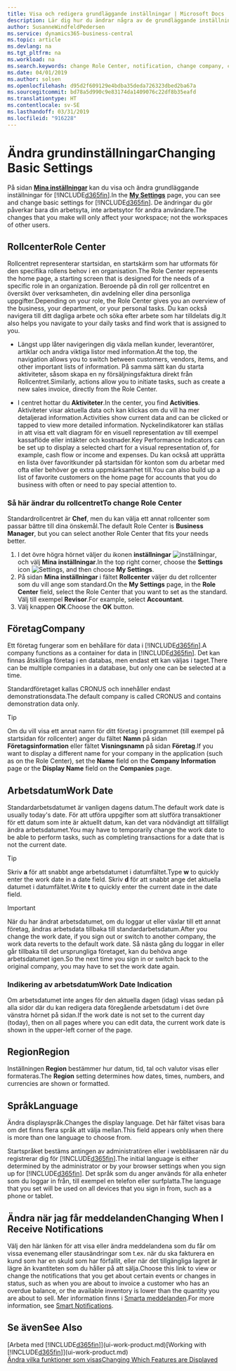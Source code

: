 ```yaml
---
title: Visa och redigera grundläggande inställningar | Microsoft Docs
description: Lär dig hur du ändrar några av de grundläggande inställningarna, till exempel, rollcenter, företag eller arbetsdatumet.
author: SusanneWindfeldPedersen
ms.service: dynamics365-business-central
ms.topic: article
ms.devlang: na
ms.tgt_pltfrm: na
ms.workload: na
ms.search.keywords: change Role Center, notification, change company, change work date
ms.date: 04/01/2019
ms.author: solsen
ms.openlocfilehash: d95d2f609129e4bdba35deda726323dbed2ba67a
ms.sourcegitcommit: bd78a5d990c9e83174da1409076c22df8b35eafd
ms.translationtype: HT
ms.contentlocale: sv-SE
ms.lasthandoff: 03/31/2019
ms.locfileid: "916228"
---
```

# <a name="changing-basic-settings"></a><span data-ttu-id="d7453-103">Ändra grundinställningar</span><span class="sxs-lookup"><span data-stu-id="d7453-103">Changing Basic Settings</span></span>
<span data-ttu-id="d7453-104">På sidan [**Mina inställningar**](https://businesscentral.dynamics.com?page=9176 "Gå direkt till sidan för användarinställningar i Business Central") kan du visa och ändra grundläggande inställningar för [!INCLUDE[d365fin](includes/d365fin_md.md)].</span><span class="sxs-lookup"><span data-stu-id="d7453-104">In the [**My Settings**](https://businesscentral.dynamics.com?page=9176 "Go directly to your user settings page in Business Central") page, you can see and change basic settings for [!INCLUDE[d365fin](includes/d365fin_md.md)].</span></span> <span data-ttu-id="d7453-105">De ändringar du gör påverkar bara din arbetsyta, inte arbetsytor för andra användare.</span><span class="sxs-lookup"><span data-stu-id="d7453-105">The changes that you make will only affect your workspace; not the workspaces of other users.</span></span>  

## <a name="role-center"></a> <span data-ttu-id="d7453-106">Rollcenter</span><span class="sxs-lookup"><span data-stu-id="d7453-106">Role Center</span></span>
<span data-ttu-id="d7453-107">Rollcentret representerar startsidan, en startskärm som har utformats för den specifika rollens behov i en organisation.</span><span class="sxs-lookup"><span data-stu-id="d7453-107">The Role Center represents the home page, a starting screen that is designed for the needs of a specific role in an organization.</span></span> <span data-ttu-id="d7453-108">Beroende på din roll ger rollcentret en översikt över verksamheten, din avdelning eller dina personliga uppgifter.</span><span class="sxs-lookup"><span data-stu-id="d7453-108">Depending on your role, the Role Center gives you an overview of the business, your department, or your personal tasks.</span></span> <span data-ttu-id="d7453-109">Du kan också navigera till ditt dagliga arbete och söka efter arbete som har tilldelats dig.</span><span class="sxs-lookup"><span data-stu-id="d7453-109">It also helps you navigate to your daily tasks and find work that is assigned to you.</span></span>

-   <span data-ttu-id="d7453-110">Längst upp låter navigeringen dig växla mellan kunder, leverantörer, artiklar och andra viktiga listor med information.</span><span class="sxs-lookup"><span data-stu-id="d7453-110">At the top, the navigation allows you to switch between customers, vendors, items, and other important lists of information.</span></span> <span data-ttu-id="d7453-111">På samma sätt kan du starta aktiviteter, såsom skapa en ny försäljningsfaktura direkt från Rollcentret.</span><span class="sxs-lookup"><span data-stu-id="d7453-111">Similarly, actions allow you to initiate tasks, such as create a new sales invoice, directly from the Role Center.</span></span>

-   <span data-ttu-id="d7453-112">I centret hottar du **Aktiviteter**.</span><span class="sxs-lookup"><span data-stu-id="d7453-112">In the center, you find **Activities**.</span></span> <span data-ttu-id="d7453-113">Aktiviteter visar aktuella data och kan klickas om du vill ha mer detaljerad information.</span><span class="sxs-lookup"><span data-stu-id="d7453-113">Activities show current data and can be clicked or tapped to view more detailed information.</span></span> <span data-ttu-id="d7453-114">Nyckelindikatorer kan ställas in att visa ett valt diagram för en visuell representation av till exempel kassaflöde eller intäkter och kostnader.</span><span class="sxs-lookup"><span data-stu-id="d7453-114">Key Performance Indicators can be set up to display a selected chart for a visual representation of, for example, cash flow or income and expenses.</span></span> <span data-ttu-id="d7453-115">Du kan också att upprätta en lista över favoritkunder på startsidan för konton som du arbetar med ofta eller behöver ge extra uppmärksamhet till.</span><span class="sxs-lookup"><span data-stu-id="d7453-115">You can also build up a list of favorite customers on the home page for accounts that you do business with often or need to pay special attention to.</span></span>

### <a name="to-change-role-center"></a><span data-ttu-id="d7453-116">Så här ändrar du rollcentret</span><span class="sxs-lookup"><span data-stu-id="d7453-116">To change Role Center</span></span>
<span data-ttu-id="d7453-117">Standardrollcentret är **Chef**, men du kan välja ett annat rollcenter som passar bättre till dina önskemål.</span><span class="sxs-lookup"><span data-stu-id="d7453-117">The default Role Center is **Business Manager**, but you can select another Role Center that fits your needs better.</span></span>
1. <span data-ttu-id="d7453-118">I det övre högra hörnet väljer du ikonen **inställningar** ![inställningar](media/ui-experience/settings_icon_small.png "ikonen för inställningar för rollcenter"), och välj **Mina inställningar**.</span><span class="sxs-lookup"><span data-stu-id="d7453-118">In the top right corner, choose the **Settings** icon ![Settings](media/ui-experience/settings_icon_small.png "Settings icon for role center"), and then choose **My Settings**.</span></span>
2. <span data-ttu-id="d7453-119">På sidan **Mina inställningar** i fältet **Rollcenter** väljer du det rollcenter som du vill ange som standard.</span><span class="sxs-lookup"><span data-stu-id="d7453-119">On the **My Settings** page, in the **Role Center** field, select the Role Center that you want to set as the standard.</span></span> <span data-ttu-id="d7453-120">Välj till exempel **Revisor**.</span><span class="sxs-lookup"><span data-stu-id="d7453-120">For example, select **Accountant**.</span></span>
3. <span data-ttu-id="d7453-121">Välj knappen **OK**.</span><span class="sxs-lookup"><span data-stu-id="d7453-121">Choose the **OK** button.</span></span>

## <a name="company"></a><span data-ttu-id="d7453-122">Företag</span><span class="sxs-lookup"><span data-stu-id="d7453-122">Company</span></span>
<span data-ttu-id="d7453-123">Ett företag fungerar som en behållare för data i [!INCLUDE[d365fin](includes/d365fin_md.md)].</span><span class="sxs-lookup"><span data-stu-id="d7453-123">A company functions as a container for data in [!INCLUDE[d365fin](includes/d365fin_md.md)].</span></span> <span data-ttu-id="d7453-124">Det kan finnas åtskilliga företag i en databas, men endast ett kan väljas i taget.</span><span class="sxs-lookup"><span data-stu-id="d7453-124">There can be multiple companies in a database, but only one can be selected at a time.</span></span>

<span data-ttu-id="d7453-125">Standardföretaget kallas CRONUS och innehåller endast demonstrationsdata.</span><span class="sxs-lookup"><span data-stu-id="d7453-125">The default company is called CRONUS and contains demonstration data only.</span></span>

> [!TIP]  
>   <span data-ttu-id="d7453-126">Om du vill visa ett annat namn för ditt företag i programmet (till exempel på startsidan för rollcenter) anger du fältet **Namn** på sidan **Företagsinformation** eller fältet **Visningsnamn** på sidan **Företag**.</span><span class="sxs-lookup"><span data-stu-id="d7453-126">If you want to display a different name for your company in the application (such as on the Role Center), set the **Name** field on the **Company Information** page or the **Display Name** field on the **Companies** page.</span></span>  

## <a name="work-date"></a><span data-ttu-id="d7453-127">Arbetsdatum</span><span class="sxs-lookup"><span data-stu-id="d7453-127">Work Date</span></span>
<span data-ttu-id="d7453-128">Standardarbetsdatumet är vanligen dagens datum.</span><span class="sxs-lookup"><span data-stu-id="d7453-128">The default work date is usually today's date.</span></span> <span data-ttu-id="d7453-129">För att utföra uppgifter som att slutföra transaktioner för ett datum som inte är aktuellt datum, kan det vara nödvändigt att tillfälligt ändra arbetsdatumet.</span><span class="sxs-lookup"><span data-stu-id="d7453-129">You may have to temporarily change the work date to be able to perform tasks, such as completing transactions for a date that is not the current date.</span></span>

> [!TIP]  
>   <span data-ttu-id="d7453-130">Skriv **a** för att snabbt ange arbetsdatumet i datumfältet.</span><span class="sxs-lookup"><span data-stu-id="d7453-130">Type **w** to quickly enter the work date in a date field.</span></span> <span data-ttu-id="d7453-131">Skriv **d** för att snabbt ange det aktuella datumet i datumfältet.</span><span class="sxs-lookup"><span data-stu-id="d7453-131">Write **t** to quickly enter the current date in the date field.</span></span>

> [!IMPORTANT]  
>   <span data-ttu-id="d7453-132">När du har ändrat arbetsdatumet, om du loggar ut eller växlar till ett annat företag, ändras arbetsdata tillbaka till standardarbetsdatum.</span><span class="sxs-lookup"><span data-stu-id="d7453-132">After you change the work date, if you sign out or switch to another company, the work data reverts to the default work date.</span></span> <span data-ttu-id="d7453-133">Så nästa gång du loggar in eller går tillbaka till det ursprungliga företaget, kan du behöva ange arbetsdatumet igen.</span><span class="sxs-lookup"><span data-stu-id="d7453-133">So the next time you sign in or switch back to the original company, you may have to set the work date again.</span></span> 

### <a name="work-date-indication"></a><span data-ttu-id="d7453-134">Indikering av arbetsdatum</span><span class="sxs-lookup"><span data-stu-id="d7453-134">Work Date Indication</span></span>
<!--
Whenever the work date is not set to the current day (today), there are two indicators on pages that you open for editing:

- A reminder appears at the top of the page that tells you what the work date is set to. The reminder provides a direct link to the work date setting on the **My Settings** page so you change the date if you want. From the reminder, you can also choose to dismiss the reminder for the rest of your session. Unless you change the work date to "today", the reminder will appear the next time you sign in. 

- If you dismiss the reminder, the work date will appear in the title of the page.  
-->
<span data-ttu-id="d7453-135">Om arbetsdatumet inte anges för den aktuella dagen (idag) visas sedan på alla sidor där du kan redigera data föregående arbetsdatum i det övre vänstra hörnet på sidan.</span><span class="sxs-lookup"><span data-stu-id="d7453-135">If the work date is not set to the current day (today), then on all pages where you can edit data, the current work date is shown in the upper-left corner of the page.</span></span>
  
## <a name="region"></a> <span data-ttu-id="d7453-136">Region</span><span class="sxs-lookup"><span data-stu-id="d7453-136">Region</span></span>

<span data-ttu-id="d7453-137">Inställningen **Region** bestämmer hur datum, tid, tal och valutor visas eller formateras.</span><span class="sxs-lookup"><span data-stu-id="d7453-137">The **Region** setting determines how dates, times, numbers, and currencies are shown or formatted.</span></span>


## <a name="language"></a> <span data-ttu-id="d7453-138">Språk</span><span class="sxs-lookup"><span data-stu-id="d7453-138">Language</span></span>
<span data-ttu-id="d7453-139">Ändra displayspråk.</span><span class="sxs-lookup"><span data-stu-id="d7453-139">Changes the display language.</span></span> <span data-ttu-id="d7453-140">Det här fältet visas bara om det finns flera språk att välja mellan.</span><span class="sxs-lookup"><span data-stu-id="d7453-140">This field appears only when there is more than one language to choose from.</span></span> 

<span data-ttu-id="d7453-141">Startspråket bestäms antingen av administratören eller i webbläsaren när du registrerar dig för [!INCLUDE[d365fin](includes/d365fin_md.md)].</span><span class="sxs-lookup"><span data-stu-id="d7453-141">The initial language is either determined by the administrator or by your browser settings when you sign up for [!INCLUDE[d365fin](includes/d365fin_md.md)].</span></span> <span data-ttu-id="d7453-142">Det språk som du anger används för alla enheter som du loggar in från, till exempel en telefon eller surfplatta.</span><span class="sxs-lookup"><span data-stu-id="d7453-142">The language that you set will be used on all devices that you sign in from, such as a phone or tablet.</span></span>

## <a name="changing-when-i-receive-notifications"></a><span data-ttu-id="d7453-143">Ändra när jag får meddelanden</span><span class="sxs-lookup"><span data-stu-id="d7453-143">Changing When I Receive Notifications</span></span>
<span data-ttu-id="d7453-144">Välj den här länken för att visa eller ändra meddelandena som du får om vissa evenemang eller stausändringar som t.ex. när du ska fakturera en kund som har en skuld som har förfallit, eller när det tillgängliga lagret är lägre än kvantiteten som du håller på att sälja.</span><span class="sxs-lookup"><span data-stu-id="d7453-144">Choose this link to view or change the notifications that you get about certain events or changes in status, such as when you are about to invoice a customer who has an overdue balance, or the available inventory is lower than the quantity you are about to sell.</span></span> <span data-ttu-id="d7453-145">Mer information finns i [Smarta meddelanden](ui-smart-notifications.md).</span><span class="sxs-lookup"><span data-stu-id="d7453-145">For more information, see [Smart Notifications](ui-smart-notifications.md).</span></span>

## <a name="see-also"></a><span data-ttu-id="d7453-146">Se även</span><span class="sxs-lookup"><span data-stu-id="d7453-146">See Also</span></span>
<span data-ttu-id="d7453-147">[Arbeta med [!INCLUDE[d365fin](includes/d365fin_md.md)]](ui-work-product.md)</span><span class="sxs-lookup"><span data-stu-id="d7453-147">[Working with [!INCLUDE[d365fin](includes/d365fin_md.md)]](ui-work-product.md)</span></span>  
[<span data-ttu-id="d7453-148">Ändra vilka funktioner som visas</span><span class="sxs-lookup"><span data-stu-id="d7453-148">Changing Which Features are Displayed</span></span>](ui-experiences.md)  

